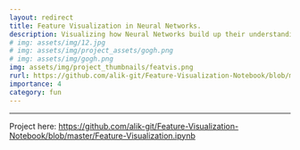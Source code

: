 ```yaml
---
layout: redirect
title: Feature Visualization in Neural Networks.
description: Visualizing how Neural Networks build up their understanding of images.
# img: assets/img/12.jpg
# img: assets/img/project_assets/gogh.png
# img: assets/img/gogh.png
img: assets/img/project_thumbnails/featvis.png
rurl: https://github.com/alik-git/Feature-Visualization-Notebook/blob/master/Feature-Visualization.ipynb
importance: 4
category: fun
---
```


---

Project here: https://github.com/alik-git/Feature-Visualization-Notebook/blob/master/Feature-Visualization.ipynb